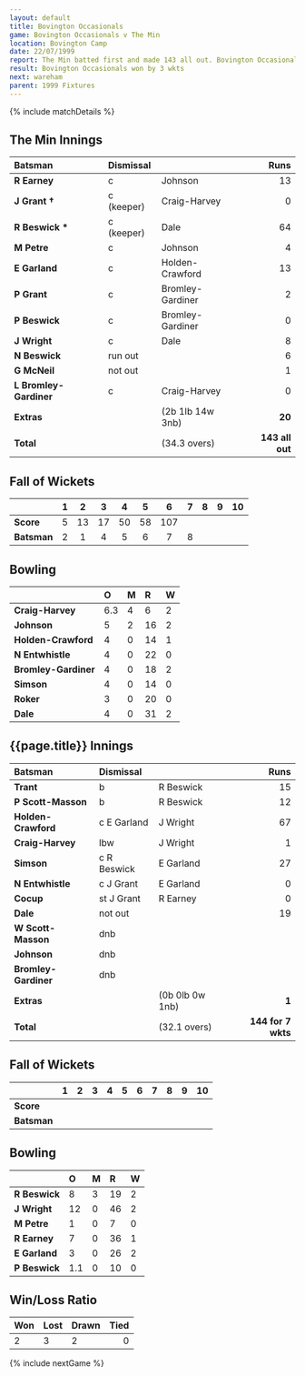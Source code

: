 ```yaml
---
layout: default
title: Bovington Occasionals
game: Bovington Occasionals v The Min
location: Bovington Camp
date: 22/07/1999
report: The Min batted first and made 143 all out. Bovington Occasionals replied with 144 for 7 wkts
result: Bovington Occasionals won by 3 wkts
next: wareham
parent: 1999 Fixtures
---
```


{% include matchDetails %}


## The Min Innings

| Batsman | Dismissal |  | Runs |
|:---|:---|---|---:|
| **R Earney** | c | Johnson | 13 |
| **J Grant &#8224;** | c (keeper) | Craig-Harvey | 0 |
| **R Beswick &#42;** | c (keeper) | Dale | 64 |
| **M Petre** | c | Johnson | 4 |
| **E Garland** | c | Holden-Crawford | 13 |
| **P Grant** | c | Bromley-Gardiner | 2 |
| **P Beswick** | c | Bromley-Gardiner | 0 |
| **J Wright** | c | Dale | 8 |
| **N Beswick** | run out |  | 6 |
| **G McNeil** | not out |  | 1 |
| **L Bromley-Gardiner** | c | Craig-Harvey | 0 |
| **Extras** | | (2b 1lb 14w 3nb) | **20** |
| **Total** | | (34.3 overs) | **143 all out** |

## Fall of Wickets

| | 1 | 2 | 3 | 4 | 5 | 6 | 7 | 8 | 9 | 10 |
|---|:---:|:---:|:---:|:---:|:---:|:---:|:---:|:---:|:---:|:---:|
| **Score** | 5 | 13 | 17 | 50 | 58 | 107 |  |  |  |  |
| **Batsman** | 2 | 1 | 4 | 5 | 6 | 7 | 8 |  |  |  |

## Bowling

| | O | M | R | W |
|---|:---|:---|:---|:---|
| **Craig-Harvey** | 6.3 | 4 | 6 | 2 |
| **Johnson** | 5 | 2 | 16 | 2 |
| **Holden-Crawford** | 4 | 0 | 14 | 1 |
| **N Entwhistle** | 4 | 0 | 22 | 0 |
| **Bromley-Gardiner** | 4 | 0 | 18 | 2 |
| **Simson** | 4 | 0 | 14 | 0 |
| **Roker** | 3 | 0 | 20 | 0 |
| **Dale** | 4 | 0 | 31 | 2 |

## {{page.title}} Innings

| Batsman | Dismissal |  | Runs |
|:---|:---|---|---:|
| **Trant** | b | R Beswick | 15 |
| **P Scott-Masson** | b | R Beswick | 12 |
| **Holden-Crawford** | c E Garland | J Wright | 67 |
| **Craig-Harvey** | lbw | J Wright | 1 |
| **Simson** | c R Beswick | E Garland | 27 |
| **N Entwhistle** | c J Grant | E Garland | 0 |
| **Cocup** | st J Grant | R Earney | 0 |
| **Dale** | not out |  | 19 |
| **W Scott-Masson** | dnb |  |  |
| **Johnson** | dnb |  |  |
| **Bromley-Gardiner** | dnb |  |  |
| **Extras** | | (0b 0lb 0w 1nb) | **1** |
| **Total** | | (32.1 overs) | **144 for 7 wkts** |

## Fall of Wickets

| | 1 | 2 | 3 | 4 | 5 | 6 | 7 | 8 | 9 | 10 |
|---|:---:|:---:|:---:|:---:|:---:|:---:|:---:|:---:|:---:|:---:|
| **Score** |  |  |  |  |  |  |  |  |  |  |
| **Batsman** |  |  |  |  |  |  |  |  |  |  |

## Bowling

| | O | M | R | W |
|---|:---|:---|:---|:---|
| **R Beswick** | 8 | 3 | 19 | 2 |
| **J Wright** | 12 | 0 | 46 | 2 |
| **M Petre** | 1 | 0 | 7 | 0 |
| **R Earney** | 7 | 0 | 36 | 1 |
| **E Garland** | 3 | 0 | 26 | 2 |
| **P Beswick** | 1.1 | 0 | 10 | 0 |

## Win/Loss Ratio

| Won | Lost | Drawn | Tied |
|:---|:---|:---|---:|
| 2 | 3 | 2 | 0 |

{% include nextGame %}